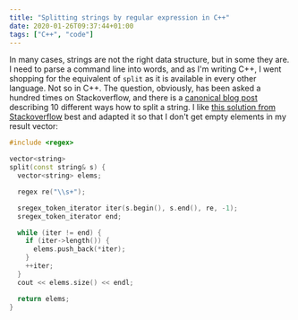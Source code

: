 ```yaml
---
title: "Splitting strings by regular expression in C++"
date: 2020-01-26T09:37:44+01:00
tags: ["C++", "code"]
---
```


In many cases, strings are not the right data structure, but in some
they are.  I need to parse a command line into words, and as I'm
writing C++, I went shopping for the equivalent of `split` as it is
available in every other language.  Not so in C++.  The question,
obviously, has been asked a hundred times on Stackoverflow, and there
is a [canonical blog
post](http://www.martinbroadhurst.com/how-to-split-a-string-in-c.html)
describing 10 different ways how to split a string.  I like [this
solution from
Stackoverflow](https://stackoverflow.com/a/28142357/928528) best and
adapted it so that I don't get empty elements in my result vector:

```c++
#include <regex>

vector<string>
split(const string& s) {
  vector<string> elems;

  regex re("\\s+");

  sregex_token_iterator iter(s.begin(), s.end(), re, -1);
  sregex_token_iterator end;

  while (iter != end) {
    if (iter->length()) {
      elems.push_back(*iter);
    }
    ++iter;
  }
  cout << elems.size() << endl;

  return elems;
}
```


